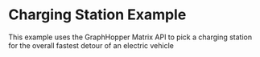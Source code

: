# Charging Station Example

This example uses the GraphHopper Matrix API to pick a charging station for the overall fastest detour of an electric vehicle
